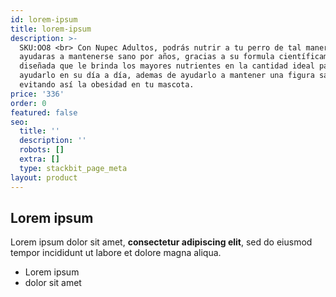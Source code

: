 ```yaml
---
id: lorem-ipsum
title: lorem-ipsum
description: >-
  SKU:OO8 <br> Con Nupec Adultos, podrás nutrir a tu perro de tal manera que lo
  ayudaras a mantenerse sano por años, gracias a su formula científicamente
  diseñada que le brinda los mayores nutrientes en la cantidad ideal para
  ayudarlo en su día a día, ademas de ayudarlo a mantener una figura sana,
  evitando así la obesidad en tu mascota.
price: '336'
order: 0
featured: false
seo:
  title: ''
  description: ''
  robots: []
  extra: []
  type: stackbit_page_meta
layout: product
---
```

## Lorem ipsum

Lorem ipsum dolor sit amet, **consectetur adipiscing elit**, sed do eiusmod tempor incididunt ut labore et dolore magna aliqua.

- Lorem ipsum
- dolor sit amet